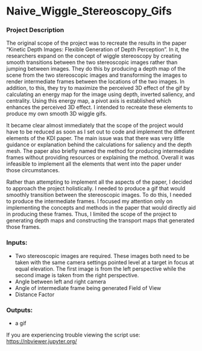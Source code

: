 # Naive_Wiggle_Stereoscopy_Gifs
### Project Description
The original scope of the project was to recreate the results in the paper “Kinetic Depth Images: Flexible Generation of
Depth Perception”. In it, the researchers expand on the concept of wiggle stereoscopy by creating smooth transitions
between the two stereoscopic images rather than jumping between images. They do this by producing a depth map of
the scene from the two stereoscopic images and transforming the images to render intermediate frames between the
locations of the two images. In addition, to this, they try to maximize the perceived 3D effect of the gif by calculating an
energy map for the image using depth, inverted saliency, and centrality. Using this energy map, a pivot axis is
established which enhances the perceived 3D effect. I intended to recreate these elements to produce my own smooth
3D wiggle gifs.

It became clear almost immediately that the scope of the project would have to be reduced as soon as I set out
to code and implement the different elements of the KDI paper. The main issue was that there was very little
guidance or explanation behind the calculations for saliency and the depth mesh. The paper also briefly named
the method for producing intermediate frames without providing resources or explaining the method. Overall it
was infeasible to implement all the elements that went into the paper under those circumstances.

Rather than attempting to implement all the aspects of the paper, I decided to approach the project holistically. I
needed to produce a gif that would smoothly transition between the stereoscopic images. To do this, I needed to
produce the intermediate frames. I focused my attention only on implementing the concepts and methods in the
paper that would directly aid in producing these frames. Thus, I limited the scope of the project to generating
depth maps and constructing the transport maps that generated those frames.

### Inputs:
- Two stereoscopic images are required. These images both need to be taken with the same camera settings
pointed level at a target in focus at equal elevation. The first image is from the left perspective while the second image
is taken from the right perspective.
- Angle between left and right camera
- Angle of intermediate frame being generated Field of View
- Distance Factor

### Outputs: 
- a gif

If you are experiencing trouble viewing the script use: https://nbviewer.jupyter.org/
